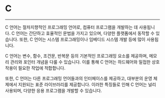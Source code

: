 # C

---

C 언어는 절차지향적인 프로그래밍 언어로, 컴퓨터 프로그램을 개발하는 데 사용됩니다. C 언어는 간단하고 효율적인 문법을 가지고 있으며, 다양한 플랫폼에서 동작할 수 있습니다. 또한, C 언어는 시스템 프로그래밍이나 임베디드 시스템 개발 등에 많이 사용됩니다.

C 언어는 변수, 함수, 조건문, 반복문 등의 기본적인 프로그래밍 요소를 제공하며, 메모리 관리와 포인터 개념을 다룰 수 있습니다. 이를 통해 C 언어는 하드웨어와 밀접한 상호작용이 필요한 작업에 적합합니다.

또한, C 언어는 다른 프로그래밍 언어들과의 인터페이스를 제공하고, 대부분의 운영 체제에서 지원되는 표준 라이브러리를 제공합니다. 이러한 특징들로 인해 C 언어는 널리 사용되며, 다양한 응용 프로그램을 개발할 수 있습니다.